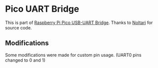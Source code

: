 # Pico UART Bridge

This is part of [Raspberry Pi Pico USB-UART Bridge](https://github.com/Noltari/pico-uart-bridge/tree/master). Thanks to [Noltari](https://github.com/Noltari) for source code.

## Modifications

Some modifications were made for custom pin usage. (UART0 pins changed to 0 and 1)
